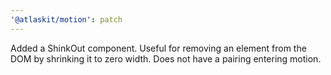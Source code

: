 ```yaml
---
'@atlaskit/motion': patch
---
```


Added a ShinkOut component. Useful for removing an element from the DOM by shrinking it to zero width. Does not have a pairing entering motion.
